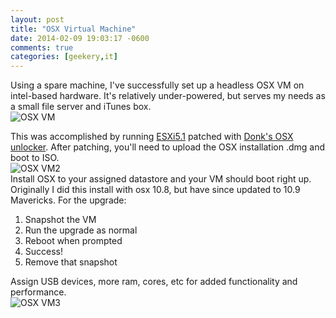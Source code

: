 ```yaml
---
layout: post
title: "OSX Virtual Machine"
date: 2014-02-09 19:03:17 -0600
comments: true
categories: [geekery,it]
---
```

Using a spare machine, I've successfully set up a headless OSX VM on intel-based hardware. It's relatively under-powered, but serves my needs as a small file server and iTunes box.
<br>
![OSX VM](/images/osxvm/osxvm4.png)
<br>
<!--more-->
[esxi]: http://vmwarelearning.com/esxi/
[donk]: http://www.insanelymac.com/forum/topic/267296-esxi-5-mac-os-x-unlocker/
This was accomplished by running [ESXi5.1][esxi] patched with [Donk's OSX unlocker][donk]. After patching, you'll need to upload the OSX installation .dmg and boot to ISO.
<br>
![OSX VM2](/images/osxvm/osxvm2.png)
<br>
Install OSX to your assigned datastore and your VM should boot right up. Originally I did this install with osx 10.8, but have since updated to 10.9 Mavericks. For the upgrade:

1. Snapshot the VM
2. Run the upgrade as normal
3. Reboot when prompted
4. Success!
5. Remove that snapshot

Assign USB devices, more ram, cores, etc for added functionality and performance.
<br>
![OSX VM3](/images/osxvm/osxvm3.png)
<br>
